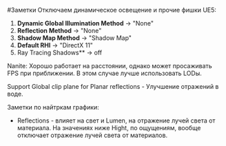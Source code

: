 #Заметки 
Отключаем динамическое освещение и прочие фишки UE5:

1.  **Dynamic Global Illumination Method** -> "None"
2.  **Reflection Method** -> "None" 
3.  **Shadow Map Method** -> "Shadow Map"
4.  **Default RHI** -> "DirectX 11"
5.  Ray Tracing Shadows** -> off

Nanite: Хорошо работает на расстоянии, однако может просаживать FPS при приближении. В этом случае лучше использовать LODы.

Support Global clip plane for Planar reflections - Улучшение отражений в воде.

Заметки по найтркам графики:
- Reflections - влияет на свет и Lumen, на отражение лучей света от материала. На значениях ниже Hight, по ощущениям, вообще отключает отражение лучей света от материалов.
